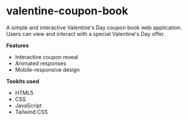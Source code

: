 # valentine-coupon-book
A simple and interactive Valentine's Day coupon book web application. Users can view and interact with a special Valentine's Day offer.

 **Features**
- Interactive coupon reveal
- Animated responses
- Mobile-responsive design

**Tookits used**
- HTML5
- CSS
- JavaScript
- Tailwind CSS
